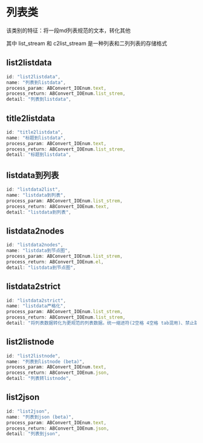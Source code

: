 # 列表类

该类别的特征：将一段md列表规范的文本，转化其他

其中 list_stream 和 c2list_stream 是一种列表和二列列表的存储格式

## list2listdata

```js
id: "list2listdata",
name: "列表到listdata",
process_param: ABConvert_IOEnum.text,
process_return: ABConvert_IOEnum.list_strem,
detail: "列表到listdata",
```

## title2listdata

```js
id: "title2listdata",
name: "标题到listdata",
process_param: ABConvert_IOEnum.text,
process_return: ABConvert_IOEnum.list_strem,
detail: "标题到listdata",
```

## listdata到列表

```js
id: "listdata2list",
name: "listdata到列表",
process_param: ABConvert_IOEnum.list_strem,
process_return: ABConvert_IOEnum.text,
detail: "listdata到列表",
```

## listdata2nodes

```js
id: "listdata2nodes",
name: "listdata到节点图",
process_param: ABConvert_IOEnum.list_strem,
process_return: ABConvert_IOEnum.el,
detail: "listdata到节点图",
```

## listdata2strict

```js
id: "listdata2strict",
name: "listdata严格化",
process_param: ABConvert_IOEnum.list_strem,
process_return: ABConvert_IOEnum.list_strem,
detail: "将列表数据转化为更规范的列表数据。统一缩进符(2空格 4空格 tab混用)、禁止跳等级(h1直接就到h3)",
```

## list2listnode

```js
id: "list2listnode",
name: "列表到listnode (beta)",
process_param: ABConvert_IOEnum.text,
process_return: ABConvert_IOEnum.json,
detail: "列表转listnode",
```

## list2json

```js
id: "list2json",
name: "列表到json (beta)",
process_param: ABConvert_IOEnum.text,
process_return: ABConvert_IOEnum.json,
detail: "列表到json",
```
